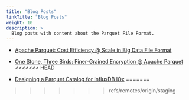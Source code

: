 ```yaml
---
title: "Blog Posts"
linkTitle: "Blog Posts"
weight: 10
description: >
  Blog posts with content about the Parquet File Format.
---
```

 
* [Apache Parquet: Cost Efficiency @ Scale in Big Data File Format](https://eng.uber.com/cost-efficiency-big-data/)

* [One Stone, Three Birds: Finer-Grained Encryption @ Apache Parquet](https://eng.uber.com/one-stone-three-birds-finer-grained-encryption-apache-parquet/)
<<<<<<< HEAD

* [Designing a Parquet Catalog for InfluxDB IOx](https://www.influxdata.com/blog/designing-a-parquet-catalog-for-influxdb-iox/)
=======
>>>>>>> refs/remotes/origin/staging
